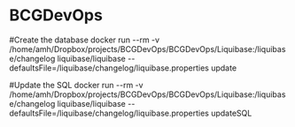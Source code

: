 # BCGDevOps

#Create the database
docker run --rm -v /home/amh/Dropbox/projects/BCGDevOps/BCGDevOps/Liquibase:/liquibase/changelog liquibase/liquibase --defaultsFile=/liquibase/changelog/liquibase.properties update


#Update the SQL 
docker run --rm -v /home/amh/Dropbox/projects/BCGDevOps/BCGDevOps/Liquibase:/liquibase/changelog liquibase/liquibase --defaultsFile=/liquibase/changelog/liquibase.properties updateSQL

